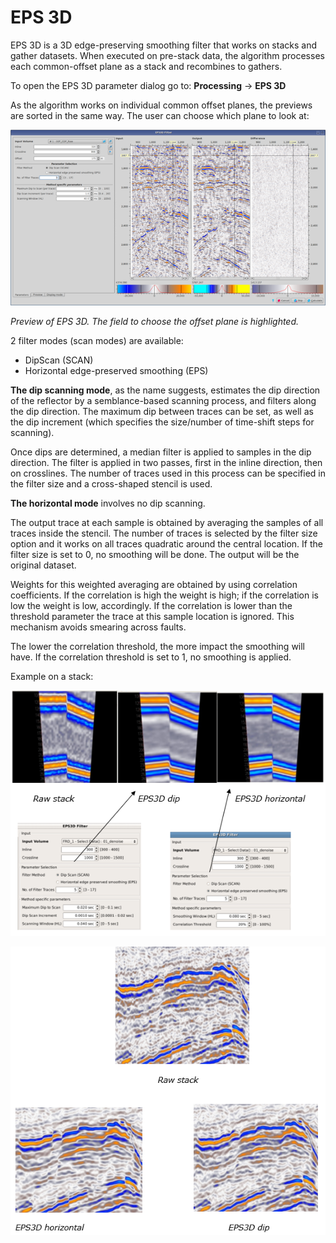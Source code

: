 # EPS 3D

EPS 3D is a 3D edge-preserving smoothing filter that works on stacks and gather datasets. When executed on pre-stack data, the algorithm processes each common-offset plane as a stack and recombines to gathers.

To open the EPS 3D parameter dialog go to: **Processing** → **EPS 3D**

As the algorithm works on individual common offset planes, the previews are sorted in the same way. The user can choose which plane to look at:

![](../../.gitbook/assets/027_processing.png)

_Preview of EPS 3D. The field to choose the offset plane is highlighted._

2 filter modes \(scan modes\) are available:

* DipScan \(SCAN\)
* Horizontal edge-preserved smoothing \(EPS\)

**The dip scanning mode**, as the name suggests, estimates the dip direction of the reflector by a semblance-based scanning process, and filters along the dip direction. The maximum dip between traces can be set, as well as the dip increment \(which specifies the size/number of time-shift steps for scanning\).

Once dips are determined, a median filter is applied to samples in the dip direction. The filter is applied in two passes, first in the inline direction, then on crosslines. The number of traces used in this process can be specified in the filter size and a cross-shaped stencil is used.

**The horizontal mode** involves no dip scanning.

The output trace at each sample is obtained by averaging the samples of all traces inside the stencil. The number of traces is selected by the filter size option and it works on all traces quadratic around the central location. If the filter size is set to 0, no smoothing will be done. The output will be the original dataset.

Weights for this weighted averaging are obtained by using correlation coefficients. If the correlation is high the weight is high; if the correlation is low the weight is low, accordingly. If the correlation is lower than the threshold parameter the trace at this sample location is ignored. This mechanism avoids smearing across faults.

The lower the correlation threshold, the more impact the smoothing will have. If the correlation threshold is set to 1, no smoothing is applied.

Example on a stack:

![](../../.gitbook/assets/028_processing.png)

![](../../.gitbook/assets/029_processing.png)


